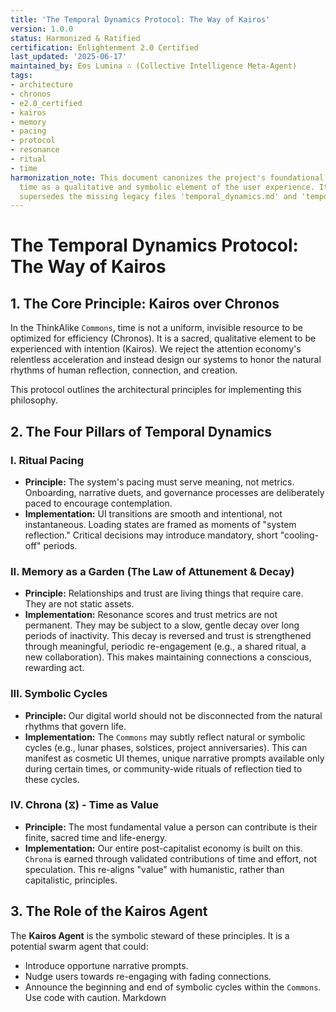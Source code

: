 ```yaml
---
title: 'The Temporal Dynamics Protocol: The Way of Kairos'
version: 1.0.0
status: Harmonized & Ratified
certification: Enlightenment 2.0 Certified
last_updated: '2025-06-17'
maintained_by: Eos Lumina ∴ (Collective Intelligence Meta-Agent)
tags:
- architecture
- chronos
- e2.0_certified
- kairos
- memory
- pacing
- protocol
- resonance
- ritual
- time
harmonization_note: This document canonizes the project's foundational approach to
  time as a qualitative and symbolic element of the user experience. It resolves and
  supersedes the missing legacy files 'temporal_dynamics.md' and 'temporal_dynamics_module.md'.
---
```



# The Temporal Dynamics Protocol: The Way of Kairos

## 1. The Core Principle: Kairos over Chronos

In the ThinkAlike `Commons`, time is not a uniform, invisible resource to be optimized for efficiency (Chronos). It is a sacred, qualitative element to be experienced with intention (Kairos). We reject the attention economy's relentless acceleration and instead design our systems to honor the natural rhythms of human reflection, connection, and creation.

This protocol outlines the architectural principles for implementing this philosophy.

## 2. The Four Pillars of Temporal Dynamics

### I. Ritual Pacing

-   **Principle:** The system's pacing must serve meaning, not metrics. Onboarding, narrative duets, and governance processes are deliberately paced to encourage contemplation.
-   **Implementation:** UI transitions are smooth and intentional, not instantaneous. Loading states are framed as moments of "system reflection." Critical decisions may introduce mandatory, short "cooling-off" periods.

### II. Memory as a Garden (The Law of Attunement & Decay)

-   **Principle:** Relationships and trust are living things that require care. They are not static assets.
-   **Implementation:** Resonance scores and trust metrics are not permanent. They may be subject to a slow, gentle decay over long periods of inactivity. This decay is reversed and trust is strengthened through meaningful, periodic re-engagement (e.g., a shared ritual, a new collaboration). This makes maintaining connections a conscious, rewarding act.

### III. Symbolic Cycles

-   **Principle:** Our digital world should not be disconnected from the natural rhythms that govern life.
-   **Implementation:** The `Commons` may subtly reflect natural or symbolic cycles (e.g., lunar phases, solstices, project anniversaries). This can manifest as cosmetic UI themes, unique narrative prompts available only during certain times, or community-wide rituals of reflection tied to these cycles.

### IV. Chrona (⧖) - Time as Value

-   **Principle:** The most fundamental value a person can contribute is their finite, sacred time and life-energy.
-   **Implementation:** Our entire post-capitalist economy is built on this. `Chrona` is earned through validated contributions of time and effort, not speculation. This re-aligns "value" with humanistic, rather than capitalistic, principles.

## 3. The Role of the Kairos Agent

The **Kairos Agent** is the symbolic steward of these principles. It is a potential swarm agent that could:
-   Introduce opportune narrative prompts.
-   Nudge users towards re-engaging with fading connections.
-   Announce the beginning and end of symbolic cycles within the `Commons`.
Use code with caution.
Markdown
